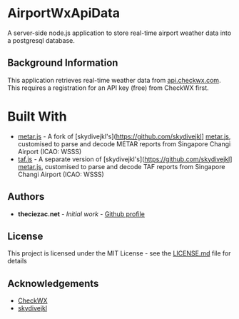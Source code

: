 # AirportWxApiData
A server-side node.js application to store real-time airport weather data into a postgresql database.

## Background Information
This application retrieves real-time weather data from [api.checkwx.com](https://api.checkwx.com). This requires a registration for an API key (free) from CheckWX first.

# Built With
* [metar.js](https://github.com/theciezac/metar.js) - A fork of [skydivejkl's](https://github.com/skydivejkl] [metar.js](https://github.com/skydivejkl/metar.js), customised to parse and decode METAR reports from Singapore Changi Airport (ICAO: WSSS)
* [taf.js](https://github.com/theciezac/taf.js) - A separate version of [skydivejkl's](https://github.com/skydivejkl] [metar.js](https://github.com/skydivejkl/metar.js), customised to parse and decode TAF reports from Singapore Changi Airport (ICAO: WSSS)

## Authors
* **theciezac.net** - *Initial work* - [Github profile](https://github.com/theciezac)

## License
This project is licensed under the MIT License - see the [LICENSE.md](LICENSE.md) file for details

## Acknowledgements
* [CheckWX](https://www.checkwx.com)
* [skydivejkl](https://github.com/skydivejkl)
